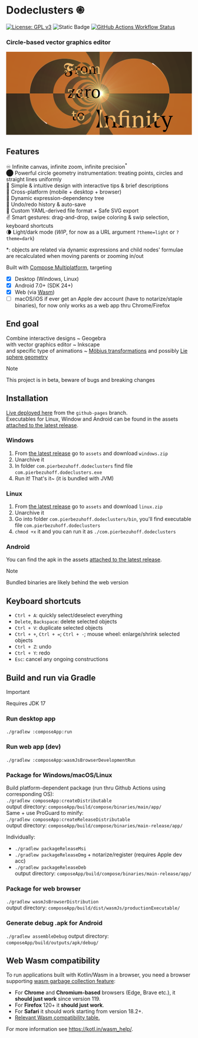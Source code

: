 # Dodeclusters ֍
[![License: GPL v3](https://img.shields.io/badge/license-GPLv3-blue.svg)](https://www.gnu.org/licenses/gpl-3.0)
![Static Badge](https://img.shields.io/badge/status-beta-violet)
[![GitHub Actions Workflow Status](https://img.shields.io/github/actions/workflow/status/pier-bezuhoff/Dodeclusters/build.yml?branch=master&event=push)](https://github.com/pier-bezuhoff/Dodeclusters/actions)  

### Circle-based vector graphics editor

![Dodeclusters](docs/02inf-art.png)

## Features
♾️ Infinite canvas, infinite zoom, infinite precision<sup>\*</sup>  
⬤ Powerful circle geometry instrumentation: treating points, circles and straight lines uniformly  
💬 Simple & intuitive design with interactive tips & brief descriptions  
💯 Cross-platform (mobile + desktop + browser)  
🌲 Dynamic expression-dependency tree  
📜 Undo/redo history & auto-save  
💾 Custom YAML-derived file format + Safe SVG export  
✌ Smart gestures: drag-and-drop, swipe coloring & swip selection, keyboard shortcuts  
🌘 Light/dark mode (*WIP*, for now as a URL argument `?theme=light` or `?theme=dark`)  

\*: objects are related via dynamic expressions and child nodes' formulae are recalculated when moving parents or zooming in/out

Built with [Compose Multiplatform](https://github.com/JetBrains/compose-multiplatform), targeting
- [x] Desktop (Windows, Linux)
- [x] Android 7.0+ (SDK 24+)
- [x] Web (via [Wasm](#Web-Wasm-compatibility))
- [ ] macOS/iOS if ever get an Apple dev account (have to notarize/staple binaries), for now 
  only works as a web app thru Chrome/Firefox

## End goal
Combine interactive designs ~ Geogebra  
with vector graphics editor ~ Inkscape  
and specific type of animations ~ [Möbius transformations](https://en.wikipedia.org/wiki/M%C3%B6bius_transformation) and possibly [Lie sphere geometry](https://en.wikipedia.org/wiki/Lie_sphere_geometry)  

> [!NOTE]
> This project is in beta, beware of bugs and breaking changes

## Installation
[Live deployed here](https://pier-bezuhoff.github.io/Dodeclusters/) from the `github-pages` branch.  
Executables for Linux, Window and Android can be found in the assets [attached to the latest release](https://github.com/pier-bezuhoff/Dodeclusters/releases/).

### Windows
1. From [the latest release](https://github.com/pier-bezuhoff/Dodeclusters/releases/tag/v0.2.0) go to `assets` and download `windows.zip`
2. Unarchive it
3. In folder `com.pierbezuhoff.dodeclusters` find file `com.pierbezuhoff.dodeclusters.exe`
4. Run it! That's it~ (it is bundled with JVM)

### Linux
1. From [the latest release](https://github.com/pier-bezuhoff/Dodeclusters/releases/) go to `assets` and download `linux.zip`
2. Unarchive it
3. Go into folder `com.pierbezuhoff.dodeclusters/bin`, you'll find executable file `com.pierbezuhoff.dodeclusters`
4. `chmod +x` it and you can run it as `./com.pierbezuhoff.dodeclusters`

### Android
You can find the apk in the assets [attached to the latest release](https://github.com/pier-bezuhoff/Dodeclusters/releases/).

> [!NOTE]
> Bundled binaries are likely behind the web version

## Keyboard shortcuts
- `Ctrl + A`: quickly select/deselect everything
- `Delete`, `Backspace`: delete selected objects
- `Ctrl + V`: duplicate selected objects
- `Ctrl + +`, `Ctrl + =`; `Ctrl + -`; mouse wheel: enlarge/shrink selected objects
- `Ctrl + Z`: undo
- `Ctrl + Y`: redo
- `Esc`: cancel any ongoing constructions


## Build and run via Gradle

> [!IMPORTANT]
> Requires JDK 17

### Run desktop app
`./gradlew :composeApp:run`  
### Run web app (dev)
`./gradlew :composeApp:wasmJsBrowserDevelopmentRun`  

### Package for Windows/macOS/Linux
Build platform-dependent package (run thru Github Actions using corresponding OS):  
`./gradlew composeApp:createDistributable`  
output directory: `composeApp/build/compose/binaries/main/app/`  
Same + use ProGuard to minify:  
`./gradlew composeApp:createReleaseDistributable`  
output directory: `composeApp/build/compose/binaries/main-release/app/`  

Individually:  
- `./gradlew packageReleaseMsi`  
- `./gradlew packageReleaseDmg` + notarize/register (requires Apple dev acc)  
- `./gradlew packageReleaseDeb`  
output directory: `composeApp/build/compose/binaries/main-release/app/`  

### Package for web browser 
`./gradlew wasmJsBrowserDistribution`  
output directory: `composeApp/build/dist/wasmJs/productionExecutable/`  

### Generate debug .apk for Android
`./gradlew assembleDebug`
output directory: `composeApp/build/outputs/apk/debug/`


## Web Wasm compatibility

To run applications built with Kotlin/Wasm in a browser, you need a browser supporting [wasm garbage collection feature](https://github.com/WebAssembly/gc):  
- For **Chrome** and **Chromium-based** browsers (Edge, Brave etc.), it **should just work** since version 119.
- For **Firefox** 120+ it **should just work**.
- For **Safari** it should work starting from version 18.2+.
- [Relevant Wasm compatibility table.](https://webassembly.org/features/#table-row-gc)

For more information see https://kotl.in/wasm_help/.
